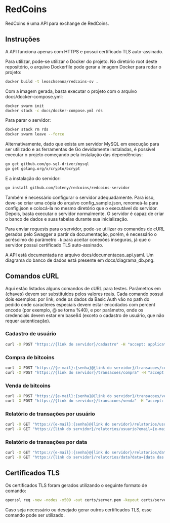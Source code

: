 # RedCoins

RedCoins é uma API para exchange de RedCoins.

## Instruções

A API funciona apenas com HTTPS e possui certificado TLS auto-assinado.

Para utilizar, pode-se utilizar o Docker do projeto. No diretório root deste repositório, o arquivo Dockerfile pode gerar a imagem Docker para rodar o projeto:

```bash
docker build -t leoschsenna/redcoins-sv .
```

Com a imagem gerada, basta executar o projeto com o arquivo docs/docker-compose.yml:

```bash
docker swarm init
docker stack -c docs/docker-compose.yml rds
```

Para parar o servidor:

```bash
docker stack rm rds
docker swarm leave --force
```

Alternativamente, dado que exista um servidor MySQL em execução para ser utilizado e as ferramentas de Go devidamente instaladas, é possível executar o projeto começando pela instalação das dependências:

```bash
go get github.com/go-sql-driver/mysql
go get golang.org/x/crypto/bcrypt
```

E a instalação do servidor:

```bash
go install github.com/loteny/redcoins/redcoins-servidor
```

Também é necessário configurar o servidor adequadamente. Para isso, deve-se criar uma cópia do arquivo config_sample.json, renomeá-la para config.json e colocá-la no mesmo diretório que o executável do servidor. Depois, basta executar o servidor normalmente. O servidor é capaz de criar o banco de dados e suas tabelas durante sua inicialização.

Para enviar requests para o servidor, pode-se utilizar os comandos de cURL gerados pelo Swagger a partir da documentação, porém, é necessário o acréscimo do parâmetro ```-k``` para aceitar conexões inseguras, já que o servidor possui certificado TLS auto-assinado.

A API está documentada no arquivo docs/documentacao_api.yaml. Um diagrama do banco de dados está presente em docs/diagrama_db.png.

## Comandos cURL

Aqui estão listados alguns comandos de cURL para testes. Parâmetros em {chaves} devem ser substituídos pelos valores reais. Cada comando possui dois exemplos: por link, onde os dados da Basic Auth vão no path do pedido onde caracteres especiais devem estar encodados com percent encode (por exemplo, @ se torna %40), e por parâmetro, onde os credenciais devem estar em base64 (exceto o cadastro de usuário, que não requer autenticação).

### Cadastro de usuário

```bash
curl -X POST "https://{link do servidor}/cadastro" -H "accept: application/json" -H "Content-Type: application/x-www-form-urlencoded" -d "email={e-mail do usuário}&senha={senha do usuário}&nome={nome do usuário}&nascimento={data de nascimento do usuário}" -k -v
```

### Compra de bitcoins

```bash
curl -X POST "https://{e-mail}:{senha}@{link do servidor}/transacoes/compra" -H "accept: application/json" -H "Content-Type: application/x-www-form-urlencoded" -d "qtd={quantidade a ser comprada}&data={data da transação}" -k -v
curl -X POST "https://{link do servidor}/transacoes/compra" -H "accept: application/json" -H "authorization: Basic {autenticação do usuário}" -H "Content-Type: application/x-www-form-urlencoded" -d "qtd={quantidade a ser comprada}&data={data da transação}" -k -v
```

### Venda de bitcoins

```bash
curl -X POST "https://{e-mail}:{senha}@{link do servidor}/transacoes/venda" -H "accept: application/json" -H "Content-Type: application/x-www-form-urlencoded" -d "qtd={quantidade a ser vendida}&data={data da transação}" -k -v
curl -X POST "https://{link do servidor}/transacoes/venda" -H "accept: application/json" -H "authorization: Basic {autenticação do usuário}" -H "Content-Type: application/x-www-form-urlencoded" -d "qtd={quantidade a ser vendida}&data={data da transação}" -k -v
```

### Relatório de transações por usuário

```bash
curl -X GET "https://{e-mail}:{senha}@{link do servidor}/relatorios/usuario?email={e-mail do usuário}" -H "accept: application/json" -k -v
curl -X GET "https://{link do servidor}/relatorios/usuario?email={e-mail do usuário}" -H "accept: application/json" -H "authorization: Basic {autenticação do usuário}" -k -v
```

### Relatório de transações por data

```bash
curl -X GET "https://{e-mail}:{senha}@{link do servidor}/relatorios/data?data={data das transações}" -H "accept: application/json" -k -v
curl -X GET "https://{link do servidor}/relatorios/data?data={data das transações}" -H "accept: application/json" -H "authorization: Basic {autenticação do usuário}" -k -v
```

## Certificados TLS

Os certificados TLS foram gerados utilizando o seguinte formato de comando:

```bash
openssl req -new -nodes -x509 -out certs/server.pem -keyout certs/server.key -days 3650 -subj "//C=BR\ST=ES\L=Cidade\O=Organização\OU=IT\emailAddress=email@gmail.com"
```

Caso seja necessário ou desejado gerar outros certificados TLS, esse comando pode ser utilizado.